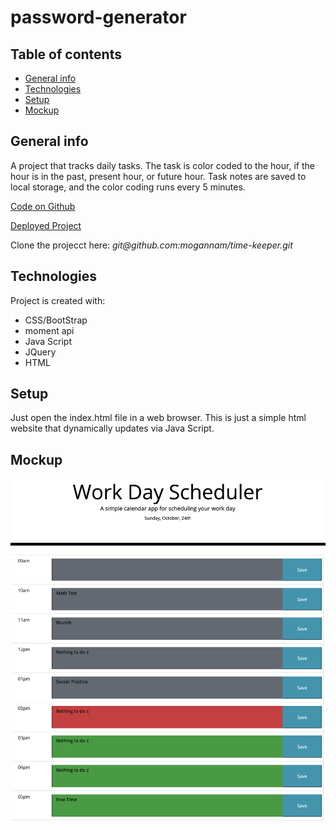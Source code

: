 
# password-generator


## Table of contents
* [General info](#general-info)
* [Technologies](#technologies)
* [Setup](#setup)
* [Mockup](#Mockup)

## General info

<p>A project that tracks daily tasks. The task is color coded to the hour, if the hour is in the past, present hour, or future hour. Task notes are saved to local storage, and the color coding runs every 5 minutes. </p>


<a href="https://github.com/mogannam/time-keeper.git"> Code on Github</a>

<a href="https://mogannam.github.io/time-keeper/"> Deployed Project</a>

<p>Clone the projecct here: <em>git@github.com:mogannam/time-keeper.git</em></p>
	
## Technologies
Project is created with:
* CSS/BootStrap
* moment api
* Java Script
* JQuery
* HTML

	
## Setup
Just open the index.html file in a web browser. This is just a simple html website that dynamically updates via Java Script.

## Mockup
<img src="https://raw.githubusercontent.com/mogannam/time-keeper/main/time-keeper-mockup.png">




